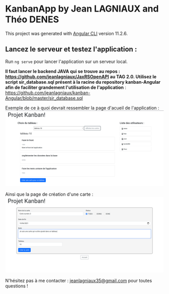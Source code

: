 # KanbanApp by Jean LAGNIAUX and Théo DENES

This project was generated with [Angular CLI](https://github.com/angular/angular-cli) version 11.2.6.

## Lancez le serveur et testez l'application : 

Run `ng serve` pour lancer l'application sur un serveur local. 

**Il faut lancer le backend JAVA qui se trouve au repos : https://github.com/jeanlagniaux/JaxRSOpenAPI au TAG 2.0. Utilisez le script sir_database.sql présent à la racine du repository kanban-Angular afin de faciliter grandement l'utilisation de l'application** : https://github.com/jeanlagniaux/kanban-Angular/blob/master/sir_database.sql


Exemple de ce à quoi devrait ressembler la page d'acueil de l'application : 
![](https://github.com/jeanlagniaux/kanban-Angular/raw/master/img/home.png)

Ainsi que la page de création d'une carte : 
![](https://github.com/jeanlagniaux/kanban-Angular/raw/master/img/createCard.png)

N'hésitez pas à me contacter : jeanlagniaux35@gmail.com pour toutes questions ! 
